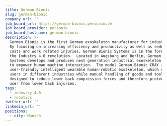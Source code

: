 ```yaml
---
title: German Bionic
slug: german-bionic
company_url: ''
job_board_url: https://german-bionic.personio.de
job_board_provider: personio
job_board_hostname: german-bionic
description: >-
  German Bionic is the first German exoskeleton manufacturer for industrial use.
  By focusing on increasing efficiency and productivity as well as reducing
  costs and work related injuries, German Bionic Systems is in the forefront of
  the Industry 4.0 revolution.  Located in Augsburg and Berlin, German Bionic
  Systems develops and produces next generation industrial exoskeleton devices
  to empower human machine interaction.  The model German Bionic CRAY is a
  user-friendly intelligent wearable human-robotic exoskeleton, which supports
  users in different industries while manual handling of goods and tools. It is
  designed to reduce lower back compression forces and therefore protect the
  user from lower back injuries.
tags:
  - industry-4.0
  - robotics
twitter_url: ''
linkedin_url: ''
positions:
  - city: Munich
---
```

